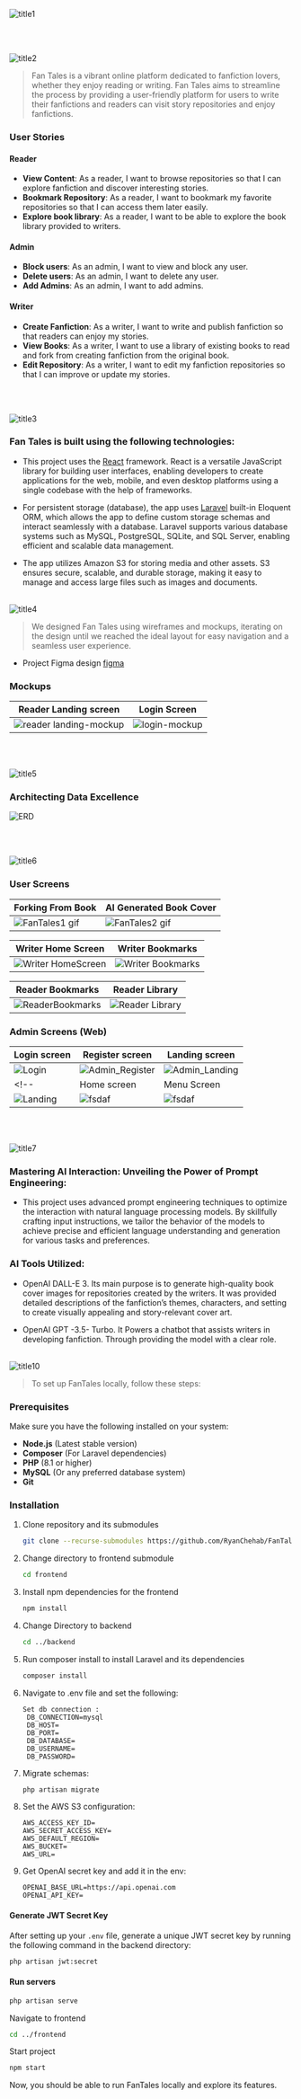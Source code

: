 ![title1](https://github.com/user-attachments/assets/96aa4f36-f29b-40f5-b682-d70fd9738ba9)

<br><br>

<!-- project philosophy -->
![title2](https://github.com/user-attachments/assets/92f01b88-8642-4c5e-be0b-29ec81677118)

> Fan Tales is a vibrant online platform dedicated to fanfiction lovers, whether they enjoy reading or writing. 
> Fan Tales aims to streamline the process by providing a user-friendly platform for users to write their fanfictions and readers can visit story repositories and enjoy fanfictions.

### User Stories

#### Reader
- **View Content**: As a reader, I want to browse repositories so that I can explore fanfiction and discover interesting stories.
- **Bookmark Repository**: As a reader, I want to bookmark my favorite repositories so that I can access them later easily.
- **Explore book library**: As a reader, I want to be able to explore the book library provided to writers.

#### Admin
- **Block users**: As an admin, I want to view and block any user.
- **Delete users**: As an admin, I want to delete any user.
- **Add Admins**: As an admin, I want to add admins.

#### Writer
- **Create Fanfiction**: As a writer, I want to write and publish fanfiction so that readers can enjoy my stories.
- **View Books**: As a writer, I want to use a library of existing books to read and fork from creating fanfiction from the original book.
- **Edit Repository**: As a writer, I want to edit my fanfiction repositories so that I can improve or update my stories.


<br><br>
<!-- Tech stack -->
![title3](https://github.com/user-attachments/assets/45e06481-e2a1-45c7-8f07-dad81d0fc32e)

###  Fan Tales is built using the following technologies:

- This project uses the [React](https://react.dev/) framework. React is a versatile JavaScript library for building user interfaces, enabling developers to create applications for the web, mobile, and even desktop platforms using a single codebase with the help of frameworks.

- For persistent storage (database), the app uses [Laravel](https://laravel.com/) built-in Eloquent ORM, which allows the app to define custom storage schemas and interact seamlessly with a database. Laravel supports various database systems such as MySQL, PostgreSQL, SQLite, and SQL Server, enabling efficient and scalable data management.

- The app utilizes Amazon S3 for storing media and other assets. S3 ensures secure, scalable, and durable storage, making it easy to manage and access large files such as images and documents.
<br><br>
<!-- UI UX -->
![title4](https://github.com/user-attachments/assets/4e19d9a8-8160-4747-94ae-8122040e5c6f)


> We designed Fan Tales using wireframes and mockups, iterating on the design until we reached the ideal layout for easy navigation and a seamless user experience.

- Project Figma design [figma](https://www.figma.com/design/GTn0ioD06t7FcmZWP8nozF/FanTales?node-id=0-1&node-type=canvas&t=8TJPUpsIxGuCbiBE-0)


### Mockups
| Reader Landing screen  | Login Screen | 
| ---| ---|
| ![reader landing-mockup](https://github.com/user-attachments/assets/830aebe7-daaf-4e1f-9fa8-2018b667668e) |![login-mockup](https://github.com/user-attachments/assets/f317e92f-4fe4-4fcd-9989-ad9d57faf330) | 



<br><br>

<!-- Database Design -->
![title5](https://github.com/user-attachments/assets/f20d8d23-a683-498e-a2fb-fd6e9a7b8c62)

###  Architecting Data Excellence

<!-- - Insert ER Diagram here -->
![ERD](https://github.com/user-attachments/assets/d596a833-da49-4a63-80f2-d02270e29cd6)




<br><br>


<!-- Implementation -->
![title6](https://github.com/user-attachments/assets/426380c6-b044-433a-8a5f-27b8af25925a)

 
### User Screens

| **Forking From Book**                          | **AI Generated Book Cover**                       |
|------------------------------------------------|--------------------------------------------------|
| ![FanTales1 gif](https://github.com/user-attachments/assets/f6d2c79c-d18f-468e-b914-ebace14031d3) | ![FanTales2 gif](https://github.com/user-attachments/assets/d00bec51-5a64-4f8b-883a-9c63c13e134f) |

| **Writer Home Screen**                         | **Writer Bookmarks**                              |
|------------------------------------------------|--------------------------------------------------|
| ![Writer HomeScreen](https://github.com/user-attachments/assets/64176ba7-2fe8-48e9-a68f-be979934c6b8) | ![Writer Bookmarks](https://github.com/user-attachments/assets/6397f5ae-f5d4-416f-8fa8-cb1f3525646d) |

| **Reader Bookmarks**                           | **Reader Library**                               |
|------------------------------------------------|--------------------------------------------------|
| ![ReaderBookmarks](https://github.com/user-attachments/assets/e66f9848-1015-44b1-947f-0fd390d82844) | ![Reader Library](https://github.com/user-attachments/assets/f532ff8a-3d25-4afc-8676-1197a0075eb3) |


### Admin Screens (Web)
| Login screen  | Register screen |  Landing screen |
| ---| ---| ---|
| ![Login](https://github.com/user-attachments/assets/f7abb72d-d09f-4784-9fde-52a524c420ff) |![Admin_Register](https://github.com/user-attachments/assets/f3ebeb45-3de3-4d2f-93f9-8fae84bbfaa5)|![Admin_Landing](https://github.com/user-attachments/assets/12630435-a1cc-4510-b67b-90d7ab222a3f) |
<!--| Home screen  | Menu Screen | Order Screen |
| ![Landing](./readme/demo/1440x1024.png) | ![fsdaf](./readme/demo/1440x1024.png) | ![fsdaf](./readme/demo/1440x1024.png) | -->

<br><br>


<!-- Prompt Engineering -->
![title7](https://github.com/user-attachments/assets/a674fbb0-04c1-479f-9323-e68f8a25ff32)

###  Mastering AI Interaction: Unveiling the Power of Prompt Engineering:

- This project uses advanced prompt engineering techniques to optimize the interaction with natural language processing models. By skillfully crafting input instructions, we tailor the behavior of the models to achieve precise and efficient language understanding and generation for various tasks and preferences.

###  AI Tools Utilized:

- OpenAI DALL-E 3. Its main purpose is to generate high-quality book cover images for repositories created by the writers. It was provided  detailed descriptions of the fanfiction’s themes, characters, and setting to create visually appealing and story-relevant cover art.

- OpenAI GPT -3.5- Turbo. It Powers a chatbot that assists writers in developing fanfiction. Through providing the model with a clear role.
<br><br>

<!-- AWS Deployment -->
<!--![title8](https://github.com/user-attachments/assets/3cd2cdbf-a7ec-4c2f-b024-d025f5ac7428)

###  Efficient AI Deployment: Unleashing the Potential with AWS Integration:

- This project leverages AWS deployment strategies to seamlessly integrate and deploy natural language processing models. With a focus on scalability, reliability, and performance, we ensure that AI applications powered by these models deliver robust and responsive solutions for diverse use cases.

<br><br>-->

<!-- Unit Testing -->
<!--![title9](https://github.com/user-attachments/assets/e92348cd-1c82-4341-bec1-a23ef6ce060b)

###  Precision in Development: Harnessing the Power of Unit Testing:

- This project employs rigorous unit testing methodologies to ensure the reliability and accuracy of code components. By systematically evaluating individual units of the software, we guarantee a robust foundation, identifying and addressing potential issues early in the development process.

<br><br>-->


<!-- How to run -->
![title10](https://github.com/user-attachments/assets/bceaf61a-125c-490b-9e2d-f86da36e0393)

> To set up FanTales locally, follow these steps:

### Prerequisites

Make sure you have the following installed on your system:
- **Node.js** (Latest stable version)
- **Composer** (For Laravel dependencies)
- **PHP** (8.1 or higher)
- **MySQL** (Or any preferred database system)
- **Git**

### Installation

1. Clone repository and its submodules
   ```sh
   git clone --recurse-submodules https://github.com/RyanChehab/FanTales.git
   ```
2. Change directory to frontend submodule
   
   ```sh
   cd frontend
   ```
   
3. Install npm dependencies for the frontend
   
   ```sh
   npm install
   ```
   
4. Change Directory to backend

   ```sh
   cd ../backend
   ```
5. Run composer install to install Laravel and its dependencies

   ```sh
   composer install
   ```
6. Navigate to .env file and set the following:
     ```
     Set db connection :
      DB_CONNECTION=mysql
      DB_HOST=
      DB_PORT=
      DB_DATABASE=
      DB_USERNAME=
      DB_PASSWORD=

8. Migrate schemas:

   ```sh
   php artisan migrate
   ```
9. Set the AWS S3 configuration:
   ```
   AWS_ACCESS_KEY_ID=
   AWS_SECRET_ACCESS_KEY=
   AWS_DEFAULT_REGION=
   AWS_BUCKET=
   AWS_URL=

10. Get OpenAI secret key and add it in the env:
    ```
    OPENAI_BASE_URL=https://api.openai.com
    OPENAI_API_KEY=

#### Generate JWT Secret Key
After setting up your `.env` file, generate a unique JWT secret key by running the following command in the backend directory:

```sh
php artisan jwt:secret
```
#### Run servers

```sh
php artisan serve
```
Navigate to frontend

```sh
cd ../frontend
```
Start project 

```sh
npm start 
```

Now, you should be able to run FanTales locally and explore its features.
